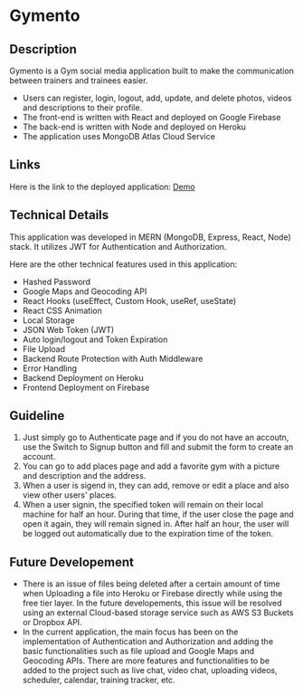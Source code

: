 # Gymento

## Description

<p>
Gymento is a Gym social media application built to make the communication between trainers and trainees easier.
</p>

- Users can register, login, logout, add, update, and delete photos, videos and descriptions to their profile.
- The front-end is written with React and deployed on Google Firebase
- The back-end is written with Node and deployed on Heroku
- The application uses MongoDB Atlas Cloud Service

## Links

<p>Here is the link to the deployed application: <a href="https://gymento.web.app/" target="_blank" rel="external">Demo</a></p>

## Technical Details

<p>
This application was developed in MERN (MongoDB, Express, React, Node) stack. It utilizes JWT for Authentication and Authorization.
</p>
<p>
Here are the other technical features used in this application: 
</p>

- Hashed Password
- Google Maps and Geocoding API
- React Hooks (useEffect, Custom Hook, useRef, useState)
- React CSS Animation
- Local Storage
- JSON Web Token (JWT)
- Auto login/logout and Token Expiration
- File Upload
- Backend Route Protection with Auth Middleware
- Error Handling
- Backend Deployment on Heroku
- Frontend Deployment on Firebase

## Guideline

1. Just simply go to Authenticate page and if you do not have an accoutn, use the Switch to Signup button and fill and submit the form to create an account.
2. You can go to add places page and add a favorite gym with a picture and description and the address.
3. When a user is sigend in, they can add, remove or edit a place and also view other users' places.
4. When a user signin, the specified token will remain on their local machine for half an hour. During that time, if the user close the page and open it again, they will remain signed in. After half an hour, the user will be logged out automatically due to the expiration time of the token.

## Future Developement

- There is an issue of files being deleted after a certain amount of time when Uploading a file into Heroku or Firebase directly while using the free tier layer. In the future developements, this issue will be resolved using an external Cloud-based storage service such as AWS S3 Buckets or Dropbox API.
- In the current application, the main focus has been on the implementation of Authentication and Authorization and adding the basic functionalities such as file upload and Google Maps and Geocoding APIs. There are more features and functionalities to be added to the project such as live chat, video chat, uploading videos, scheduler, calendar, training tracker, etc.
